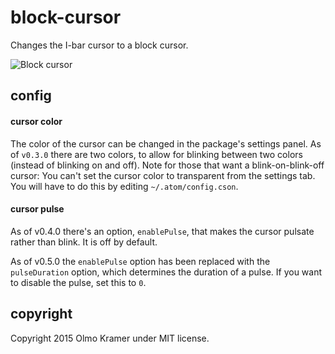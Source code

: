 # block-cursor

Changes the I-bar cursor to a block cursor.

![Block cursor](https://raw.githubusercontent.com/olmokramer/atom-block-cursor/master/screenshot.png)

## config

#### cursor color

The color of the cursor can be changed in the package's settings panel. As of `v0.3.0` there are two colors, to allow for blinking between two colors (instead of blinking on and off).
Note for those that want a blink-on-blink-off cursor: You can't set the cursor color to transparent from the settings tab. You will have to do this by editing `~/.atom/config.cson`.

#### cursor pulse

As of v0.4.0 there's an option, `enablePulse`, that makes the cursor pulsate rather than blink. It is off by default.

As of v0.5.0 the `enablePulse` option has been replaced with the `pulseDuration` option, which determines the duration of a pulse. If you want to disable the pulse, set this to `0`.

## copyright

Copyright 2015 Olmo Kramer under MIT license.
